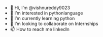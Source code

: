 - 👋 Hi, I’m @vishnureddy9023
- 👀 I’m interested in pythonlanguage
- 🌱 I’m currently learning python
- 💞️ I’m looking to collaborate on Internships
- 📫 How to reach me linkedln

<!---
vishnureddy9023/vishnureddy9023 is a ✨ special ✨ repository because its `README.md` (this file) appears on your GitHub profile.
You can click the Preview link to take a look at your changes.
--->
